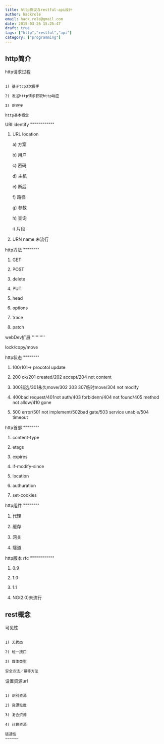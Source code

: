 ```yaml
---
title: http协议与restful-api设计
author: hackrole
email: hack.role@gmail.com
date: 2015-03-26 15:25:47
draft: true
tags: ["http","restful","api"]
category: ["programming"]
---
```




http简介
--------

http请求过程
~~~~~~~~~~~~

1) 基于tcp3次握手

2) 发送http请求获取http响应

3) 断链接

http基本概念
~~~~~~~~~~~~

URI identify
""""""""""""

1) URL location

   a) 方案

   b) 用户

   c) 密码

   d) 主机

   e) 断后

   f) 路径

   g) 参数

   h) 查询

   i) 片段

2) URN name 未流行

http方法
""""""""

1) GET

2) POST

3) delete

4) PUT

5) head

6) options

7) trace

8) patch

webDev扩展
''''''''''

lock/copy/move

http状态
""""""""

1) 100/101-> procotol update

2) 200 ok/201 created/202 accept/204 not content

3) 300错选/301永久move/302 303 307临时move/304 not modify

4) 400bad request/401not auth/403 forbidenn/404 not found/405 method not allow/410 gone

5) 500 error/501 not implement/502bad gate/503 service unable/504 timeout

http首部
""""""""

1) content-type

2) etags

3) expires

4) if-modify-since

5) location

6) authuration

7) set-cookies

http组件
""""""""

1) 代理

2) 缓存

3) 网关

4) 隧道

http版本 rfc
""""""""""""

1) 0.9

2) 1.0

3) 1.1

4) NG(2.0)未流行

rest概念
--------

可见性
~~~~~~

1) 无状态

2) 统一接口

3) 媒体类型

安全方法／幂等方法
~~~~~~~~~~~~~~~~~~

设置资源url
~~~~~~~~~~~

1) 识别资源

2) 资源粒度

3) 复合资源

4) 计算资源

链通性
~~~~~~
